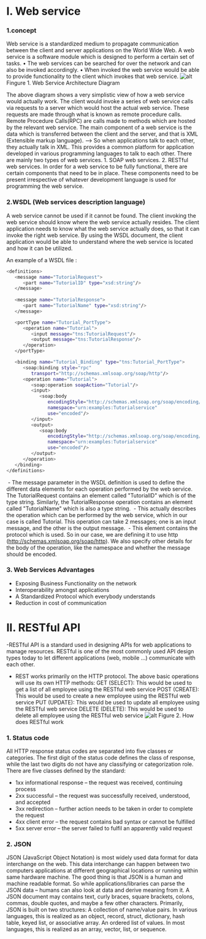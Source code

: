 

# I. Web service
### 1.concept
Web service is a standardized medium to propagate communication between the client and server applications on the World Wide Web.
A web service is a software module which is designed to perform a certain set of tasks.
    • The web services can be searched for over the network and can also be invoked accordingly.
    • When invoked the web service would be able to provide functionality to the client which invokes that web service.
![alt](https://www.guru99.com/images/3-2016/032316_0646_Webservicea1.png)
 Fingure 1. Web Service Architecture Diagram

The above diagram shows a very simplistic view of how a web service would actually work. The client would invoke a series of web service calls via requests to a server which would host the actual web service.
These requests are made through what is known as remote procedure calls. Remote Procedure Calls(RPC) are calls made to methods which are hosted by the relevant web service.
The main component of a web service is the data which is transferred between the client and the server, and that is XML (Extensible markup language).
--> So when applications talk to each other, they actually talk in XML. This provides a common platform for application developed in various programming languages to talk to each other.
	There are mainly two types of web services.
        1. SOAP web services.
        2. RESTful web services.
	In order for a web service to be fully functional, there are certain components that need to be in place. These components need to be present irrespective of whatever development language is used for programming the web service.
### 2.WSDL (Web services description language)
A web service cannot be used if it cannot be found. The client invoking the web service should know where the web service actually resides.
The client application needs to know what the web service actually does, so that it can invoke the right web service. By using the WSDL document, the client application would be able to understand where the web service is located and how it can be utilized.

An example of a WSDL file :
```sh
<definitions>	
   <message name="TutorialRequest">
      <part name="TutorialID" type="xsd:string"/>
   </message>
     
   <message name="TutorialResponse">
      <part name="TutorialName" type="xsd:string"/>
   </message>

   <portType name="Tutorial_PortType">
      <operation name="Tutorial">
         <input message="tns:TutorialRequest"/>
         <output message="tns:TutorialResponse"/>
      </operation>
   </portType>

   <binding name="Tutorial_Binding" type="tns:Tutorial_PortType">
      <soap:binding style="rpc"
         transport="http://schemas.xmlsoap.org/soap/http"/>
      <operation name="Tutorial">
         <soap:operation soapAction="Tutorial"/>
         <input>
            <soap:body
               encodingStyle="http://schemas.xmlsoap.org/soap/encoding/"
               namespace="urn:examples:Tutorialservice"
               use="encoded"/>
         </input>
		 <output>
            <soap:body
               encodingStyle="http://schemas.xmlsoap.org/soap/encoding/"
               namespace="urn:examples:Tutorialservice"
               use="encoded"/>
         </output>
      </operation>
   </binding>
</definitions>
```
<message> - The message parameter in the WSDL definition is used to define the different data elements for each operation performed by the web service. The TutorialRequest contains an element called "TutorialID" which is of the type string. Similarly, the TutorialResponse operation contains an element called "TutorialName" which is also a type string.
<portType> - This actually describes the operation which can be performed by the web service, which in our case is called Tutorial. This operation can take 2 messages; one is an input message, and the other is the output message.
<binding> - This element contains the protocol which is used. So in our case, we are defining it to use http (http://schemas.xmlsoap.org/soap/http). We also specify other details for the body of the operation, like the namespace and whether the message should be encoded.
### 3. Web Services Advantages
- Exposing Business Functionality on the network
- Interoperability amongst applications
- A Standardized Protocol which everybody understands
- Reduction in cost of communication
# II. RESTful API
-RESTful API is a standard used in designing APIs for web applications to manage resources. RESTful is one of the most commonly used API design types today to let different applications (web, mobile ...) communicate with each other.
- REST works primarily on the HTTP protocol. The above basic operations will use its own HTTP methods:
	GET (SELECT): This would be used to get a list of all employee using the RESTful web service 
	POST (CREATE): This would be used to create a new employee using the RESTful web service
    PUT (UPDATE): This would be used to update all employee using the RESTful web service
	DELETE (DELETE): This would be used to delete all employee using the RESTful web service
![alt](https://topdev.vn/blog/wp-content/uploads/2019/04/restful-rest-diagram-api.jpg)
Figure 2. How does RESTful work
### 1. Status code
All HTTP response status codes are separated into five classes or categories. The first digit of the status code defines the class of response, while the last two digits do not have any classifying or categorization role. There are five classes defined by the standard:
- 1xx informational response – the request was received, continuing process
- 2xx successful – the request was successfully received, understood, and accepted
- 3xx redirection – further action needs to be taken in order to complete the request
- 4xx client error – the request contains bad syntax or cannot be fulfilled
- 5xx server error – the server failed to fulfil an apparently valid request
### 2. JSON
JSON (JavaScript Object Notation) is most widely used data format for data interchange on the web. This data interchange can happen between two computers applications at different geographical locations or running within same hardware machine.
The good thing is that JSON is a human and machine readable format. So while applications/libraries can parse the JSON data – humans can also look at data and derive meaning from it.
A JSON document may contains text, curly braces, square brackets, colons, commas, double quotes, and maybe a few other characters.
Primarily, JSON is built on two structures:
A collection of name/value pairs. In various languages, this is realized as an object, record, struct, dictionary, hash table, keyed list, or associative array.
An ordered list of values. In most languages, this is realized as an array, vector, list, or sequence.


